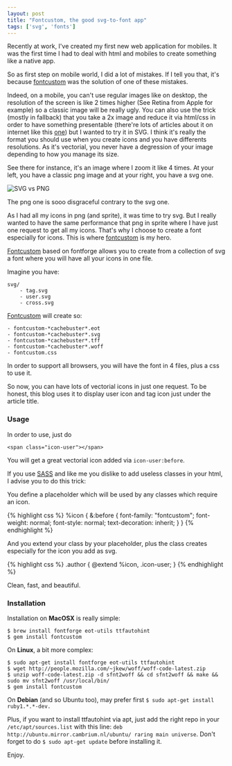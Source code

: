 ```yaml
---
layout: post
title: "Fontcustom, the good svg-to-font app"
tags: ['svg', 'fonts']
---
```

Recently at work, I've created my first new web application for mobiles. It was the first time I had to deal with html and mobiles to create something like a native app.

So as first step on mobile world, I did a lot of mistakes. If I tell you that, it's because [fontcustom](http://fontcustom.com/) was the solution of one of these mistakes.

Indeed, on a mobile, you can't use regular images like on desktop, the resolution of the screen is like 2 times higher (See Retina from Apple for example) so a classic image will be really ugly. You can also use the trick (mostly in fallback) that you take a 2x image and reduce it via html/css in order to have something presentable (there're lots of articles about it on internet like this [one](http://www.toddmotto.com/mastering-svg-use-for-a-retina-web-fallbacks-with-png-script)) but I wanted to try it in SVG. I think it's really the format you should use when you create icons and you have differents resolutions. As it's vectorial, you never have a degression of your image depending to how you manage its size.

See there for instance, it's an image where I zoom it like 4 times. At your left, you have a classic png image and at your right, you have a svg one.

![SVG vs PNG]({{site.baseurl}}/content/img/svg-vs-png.jpg)

The png one is sooo disgraceful contrary to the svg one.

As I had all my icons in png (and sprite), it was time to try svg. But I really wanted to have the same performance that png in sprite where I have just one request to get all my icons. That's why I choose to create a font especially for icons. This is where [fontcustom](http://fontcustom.com/) is my hero.

[Fontcustom](http://fontcustom.com/) based on fontforge allows you to create from a collection of svg a font where you will have all your icons in one file.

Imagine you have:

    svg/
        - tag.svg
        - user.svg
        - cross.svg


[Fontcustom](http://fontcustom.com/) will create so:

    - fontcustom-*cachebuster*.eot
    - fontcustom-*cachebuster*.svg
    - fontcustom-*cachebuster*.tff
    - fontcustom-*cachebuster*.woff
    - fontcustom.css

In order to support all browsers, you will have the font in 4 files, plus a css to use it.

So now, you can have lots of vectorial icons in just one request. To be honest, this blog uses it to display user icon and tag icon just under the article title.

### Usage

In order to use, just do

    <span class="icon-user"></span>

You will get a great vectorial icon added via ``` icon-user:before ```.

If you use [SASS](http://sass-lang.com/) and like me you dislike to add useless classes in your html, I advise you to do this trick:

You define a placeholder which will be used by any classes which require an icon.

{% highlight css %}
%icon {
    &:before {
        font-family: "fontcustom";
        font-weight: normal;
        font-style: normal;
        text-decoration: inherit;
    }
}
{% endhighlight %}

And you extend your class by your placeholder, plus the class creates especially for the icon you add as svg.

{% highlight css %}
.author {
    @extend %icon, .icon-user;
}
{% endhighlight %}

Clean, fast, and beautiful.

### Installation

Installation on __MacOSX__ is really simple:

    $ brew install fontforge eot-utils ttfautohint
    $ gem install fontcustom

On __Linux__, a bit more complex:

    $ sudo apt-get install fontforge eot-utils ttfautohint
    $ wget http://people.mozilla.com/~jkew/woff/woff-code-latest.zip
    $ unzip woff-code-latest.zip -d sfnt2woff && cd sfnt2woff && make && sudo mv sfnt2woff /usr/local/bin/
    $ gem install fontcustom

On __Debian__ (and so Ubuntu too), may prefer first ``` $ sudo apt-get install ruby1.*.*-dev. ```

Plus, if you want to install ttfautohint via apt, just add the right repo in your ``` /etc/apt/sources.list ``` with this line: ``` deb http://ubuntu.mirror.cambrium.nl/ubuntu/ raring main universe ```. Don't forget to do ``` $ sudo apt-get update ``` before installing it.

Enjoy.
